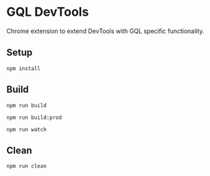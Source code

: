 # GQL DevTools

Chrome extension to extend DevTools with GQL specific functionality.

## Setup

```
npm install
```

## Build

```
npm run build
```

```
npm run build:prod
```

```
npm run watch
```

## Clean

```
npm run clean
```
